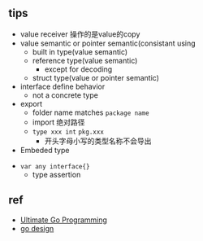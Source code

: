 ## tips
+ value receiver 操作的是value的copy
+ value semantic or pointer semantic(consistant using
    - built in type(value semantic)
    - reference type(value semantic)
        - except for decoding
    - struct type(value  or pointer semantic)
+ interface define behavior
    - not a concrete type
+ export
    + folder name matches `package name`
    + import 绝对路径
    + `type xxx int`  `pkg.xxx`
        - 开头字母小写的类型名称不会导出
+ Embeded type
<!-- // Here are some guidelines around declaring types:
// 	* Declare types that represent something new or unique.
// 	* Validate that a value of any type is created or used on its own.
// 	* Embed types to reuse existing behaviors you need to satisfy.
// 	* Question types that are an alias or abstraction for an existing type.
// 	* Question types whose sole purpose is to share common state. -->
+ `var any interface{}`
    + type assertion 

## ref 
+ [Ultimate Go Programming](https://github.com/ardanlabs/gotraining)
+ [go design](https://github.com/ardanlabs/gotraining/tree/master/topics/go/design)

